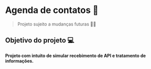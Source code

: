 # Agenda de contatos 📔



> Projeto sujeito a mudanças futuras :man_technologist:

## Objetivo do projeto 💻
#### Projeto com intuito de simular recebimento de API e tratamento de informações.
